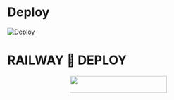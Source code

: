 # Deploy

[![Deploy](https://www.herokucdn.com/deploy/button.svg)](https://heroku.com/deploy)

# RAILWAY 🚃 DEPLOY

<p align="center"><a href="https://railway.app/new/template?template=https://github.com/S780821/Railway_deploy&envs=STRING_SESSION,BOT_TOKEN,API_ID,API_HASH,SUDO_USERS,DURATION_LIMIT,OWNER_ID,MUSIC_BOT_NAME,MONGO_DB_URI,AUTO_LEAVING_ASSISTANT,UPSTREAM_BRANCH,UPSTREAM_REPO,LOG_GROUP_ID"> <img src="https://img.shields.io/badge/Deploy%20To%20Railway-black?style=for-the-badge&logo=railway" width="220" height="38.45"/></a></p>
